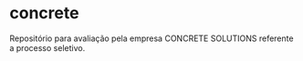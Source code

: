 # concrete
Repositório para avaliação pela empresa CONCRETE SOLUTIONS referente a processo seletivo.
